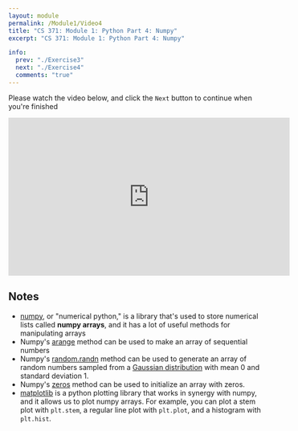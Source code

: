 ```yaml
---
layout: module
permalink: /Module1/Video4
title: "CS 371: Module 1: Python Part 4: Numpy"
excerpt: "CS 371: Module 1: Python Part 4: Numpy"

info:
  prev: "./Exercise3"
  next: "./Exercise4"
  comments: "true"
---
```


<p>
Please watch the video below, and click the <code>Next</code> button to continue when you're finished
</p>

<iframe width="560" height="315" src="https://www.youtube.com/embed/dcWbPQef2sU" frameborder="0" allow="accelerometer; autoplay; clipboard-write; encrypted-media; gyroscope; picture-in-picture" allowfullscreen></iframe>

<h2>Notes</h2>

<ul>
<li><a href = "https://numpy.org/">numpy</a>, or "numerical python," is a library that's used to store numerical lists called <b>numpy arrays</b>, and it has a lot of useful methods for manipulating arrays</li>
<li>Numpy's <a href = "https://numpy.org/doc/stable/reference/generated/numpy.arange.html">arange</a> method can be used to make an array of sequential numbers</li>
<li>Numpy's <a href = "https://numpy.org/doc/stable/reference/random/generated/numpy.random.randn.html">random.randn</a> method can be used to generate an array of random numbers sampled from a <a href = "https://en.wikipedia.org/wiki/Normal_distribution">Gaussian distribution</a> with mean 0 and standard deviation 1.</li>
<li>Numpy's <a href = "https://numpy.org/doc/stable/reference/generated/numpy.zeros.html">zeros</a> method can be used to initialize an array with zeros.</li>
<li><a href = "https://matplotlib.org/">matplotlib</a> is a python plotting library that works in synergy with numpy, and it allows us to plot numpy arrays.  For example, you can plot a stem plot with <code>plt.stem</code>, a regular line plot with <code>plt.plot</code>, and a histogram with <code>plt.hist</code>.</li>
</ul>